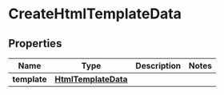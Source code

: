 

# CreateHtmlTemplateData


## Properties

Name | Type | Description | Notes
------------ | ------------- | ------------- | -------------
**template** | [**HtmlTemplateData**](HtmlTemplateData.md) |  | 



